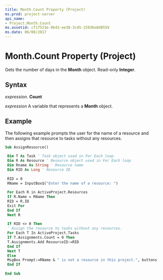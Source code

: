 ```yaml
---
title: Month.Count Property (Project)
ms.prod: project-server
api_name:
- Project.Month.Count
ms.assetid: cf17523e-9b43-ee38-3c45-15936e8d0559
ms.date: 06/08/2017
---
```



# Month.Count Property (Project)

Gets the number of days in the  **Month** object. Read-only **Integer**.


## Syntax

 _expression_. **Count**

 _expression_ A variable that represents a **Month** object.


## Example

The following example prompts the user for the name of a resource and then assigns that resource to tasks without any resources.


```vb
Sub AssignResource() 
 
 Dim T As Task ' Task object used in For Each loop 
 Dim R As Resource ' Resource object used in For Each loop 
 Dim Rname As String ' Resource name 
 Dim RID As Long ' Resource ID 
 
 RID = 0 
 RName = InputBox$("Enter the name of a resource: ") 
 
 For Each R in ActiveProject.Resources 
 If R.Name = RName Then 
 RID = R.ID 
 Exit For 
 End If 
 Next R 
 
 If RID <> 0 Then 
 ' Assign the resource to tasks without any resources. 
 For Each T In ActiveProject.Tasks 
 If T.Assignments.Count = 0 Then 
 T.Assignments.Add ResourceID:=RID 
 End If 
 Next T 
 Else 
 MsgBox Prompt:=RName & " is not a resource in this project.", buttons:=vbExclamation 
 End If 
 
End Sub
```


